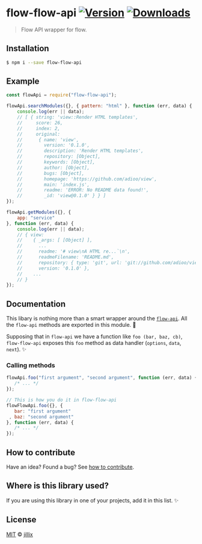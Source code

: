 # flow-flow-api [![Version](https://img.shields.io/npm/v/flow-flow-api.svg)](https://www.npmjs.com/package/flow-flow-api) [![Downloads](https://img.shields.io/npm/dt/flow-flow-api.svg)](https://www.npmjs.com/package/flow-flow-api)

> Flow API wrapper for flow.

## Installation

```sh
$ npm i --save flow-flow-api
```

## Example

```js
const flowApi = require("flow-flow-api");

flowApi.searchModules({}, { pattern: "html" }, function (err, data) {
    console.log(err || data);
    // [ { string: 'view::Render HTML templates',
    //     score: 26,
    //     index: 2,
    //     original:
    //      { name: 'view',
    //        version: '0.1.0',
    //        description: 'Render HTML templates',
    //        repository: [Object],
    //        keywords: [Object],
    //        author: [Object],
    //        bugs: [Object],
    //        homepage: 'https://github.com/adioo/view',
    //        main: 'index.js',
    //        readme: 'ERROR: No README data found!',
    //        _id: 'view@0.1.0' } } ]
});

flowApi.getModules({}, {
    app: "service"
}, function (err, data) {
    console.log(err || data);
    // { view:
    //    { _args: [ [Object] ],
    //      ...
    //      readme: '# view\nA HTML re...`\n',
    //      readmeFilename: 'README.md',
    //      repository: { type: 'git', url: 'git://github.com/adioo/view.git' },
    //      version: '0.1.0' },
    //    ...
    // }
});
```

## Documentation

This libary is nothing more than a smart wrapper around the
[`flow-api`](https://github.com/jillix/flow-api). All the
`flow-api` methods are exported in this module. :tada:

Supposing that in `flow-api` we have a function like
`foo (bar, baz, cb)`, `flow-flow-api` exposes this `foo`
method as data handler (`options`, `data`, `next`). :sparkles:

### Calling methods

```js
flowApi.foo("first argument", "second argument", function (err, data) {
   /* ... */
});

// This is how you do it in flow-flow-api
flowFlowApi.foo({}, {
   bar: "first argument"
 , baz: "second argument"
}, function (err, data) {
   /* ... */
});
```

## How to contribute
Have an idea? Found a bug? See [how to contribute][contributing].

## Where is this library used?
If you are using this library in one of your projects, add it in this list. :sparkles:

## License

[MIT][license] © [jillix][website]

[license]: http://showalicense.com/?fullname=jillix%20%3Ccontact%40jillix.com%3E%20(http%3A%2F%2Fjillix.com)&year=2015#license-mit
[website]: http://jillix.com
[contributing]: /CONTRIBUTING.md
[docs]: /DOCUMENTATION.md